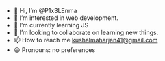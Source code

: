 - 👋 Hi, I’m @P1x3LEnma
- 👀 I’m interested in web development.
- 🌱 I’m currently learning JS
- 💞️ I’m looking to collaborate on learning new things. 
- 📫 How to reach me kushalmaharjan41@gmail.com
- 😄 Pronouns: no preferences

<!---
P1x3LEnma/P1x3LEnma is a ✨ special ✨ repository because its `README.md` (this file) appears on your GitHub profile.
You can click the Preview link to take a look at your changes.
--->
